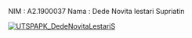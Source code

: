 NIM : A2.1900037
Nama : Dede Novita lestari Supriatin

[![UTSPAPK_DedeNovitaLestariS](https://res.cloudinary.com/marcomontalbano/image/upload/v1637395405/video_to_markdown/images/google-drive--1iNiptaJbqITRLrPDxeBihMgwlfQaBrhr-c05b58ac6eb4c4700831b2b3070cd403.jpg)](https://drive.google.com/file/d/1iNiptaJbqITRLrPDxeBihMgwlfQaBrhr/view?usp=sharing "UTSPAPK_DedeNovitaLestariS")